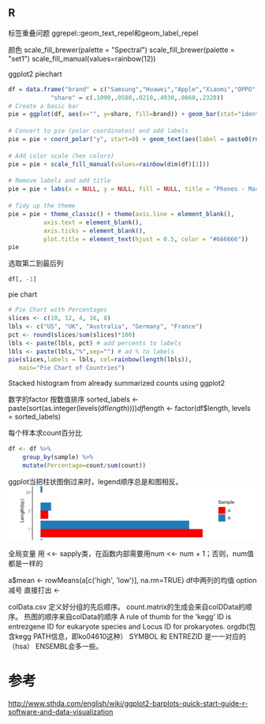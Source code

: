 ## R

标签重叠问题 ggrepel::geom_text_repel和geom_label_repel
[](https://github.com/slowkow/ggrepel/blob/master/vignettes/ggrepel.md)

颜色
scale_fill_brewer(palette = "Spectral")
scale_fill_brewer(palette = "set1")
scale_fill_manual(values=rainbow(12)) 

ggplot2 piechart
```R
df = data.frame("brand" = c("Samsung","Huawei","Apple","Xiaomi","OPPO","Other"),
            "share" = c(.1090,.0580,.0210,.4930,.0860,.2320))
# Create a basic bar
pie = ggplot(df, aes(x="", y=share, fill=brand)) + geom_bar(stat="identity", width=1)
 
# Convert to pie (polar coordinates) and add labels
pie = pie + coord_polar("y", start=0) + geom_text(aes(label = paste0(round(share*100), "%")), position = position_stack(vjust = 0.5))
 
# Add color scale (hex colors)
pie = pie + scale_fill_manual(values=rainbow(dim(df)[1])) 
 
# Remove labels and add title
pie = pie + labs(x = NULL, y = NULL, fill = NULL, title = "Phones - Market Share")
 
# Tidy up the theme
pie = pie + theme_classic() + theme(axis.line = element_blank(),
          axis.text = element_blank(),
          axis.ticks = element_blank(),
          plot.title = element_text(hjust = 0.5, color = "#666666"))
pie
```

选取第二到最后列

```R
df[, -1]
```

pie chart

```R
# Pie Chart with Percentages
slices <- c(10, 12, 4, 16, 8) 
lbls <- c("US", "UK", "Australia", "Germany", "France")
pct <- round(slices/sum(slices)*100)
lbls <- paste(lbls, pct) # add percents to labels 
lbls <- paste(lbls,"%",sep="") # ad % to labels 
pie(slices,labels = lbls, col=rainbow(length(lbls)),
   main="Pie Chart of Countries")
```

Stacked histogram from already summarized counts using ggplot2
[](https://stackoverflow.com/questions/15231109/stacked-histogram-from-already-summarized-counts-using-ggplot2)

数字的factor 按数值排序
sorted_labels <- paste(sort(as.integer(levels(df$length))))
df$length <- factor(df$length, levels = sorted_labels)

每个样本求count百分比

```R
df <- df %>% 
    group_by(sample) %>%
    mutate(Percentage=count/sum(count))
```

ggplot当把柱状图倒过来时，legend顺序总是和图相反。
![](media/15705167349676.jpg)




全局变量 用 <<-
sapply类，在函数内部需要用num <<- num + 1；否则，num值都是一样的

a$mean <- rowMeans(a[c('high', 'low')], na.rm=TRUE)
df中两列的均值
option 减号 直接打出 <-

colData.csv 定义好分组的先后顺序。
count.matrix的生成会来自colDData的顺序。
热图的顺序来自colData的顺序
A rule of thumb for the ‘kegg’ ID is entrezgene ID for eukaryote species and Locus ID for prokaryotes.
orgdb(包含kegg PATH信息，即ko04610这种）
SYMBOL 和 ENTREZID 是一一对应的（hsa）
ENSEMBL会多一些。 



# 参考
http://www.sthda.com/english/wiki/ggplot2-barplots-quick-start-guide-r-software-and-data-visualization